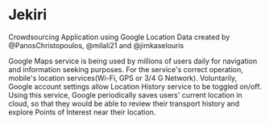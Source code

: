 # Jekiri
Crowdsourcing Application using Google Location Data created by @PanosChristopoulos, @milali21 and @jimkaselouris


Google Maps service is being used by millions of users daily for navigation and information seeking purposes. For the service's correct operation, mobile's location services(Wi-Fi, GPS or 3/4 G Network). Voluntarily, Google account settings allow Location History service to be toggled on/off. Using this service, Google periodically saves users' current location in cloud, so that they would be able to review their transport history and explore Points of Interest near their location.
